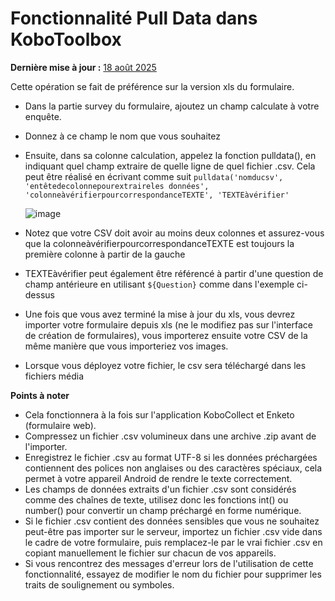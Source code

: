 # Fonctionnalité Pull Data dans KoboToolbox
**Dernière mise à jour :** <a href="https://github.com/kobotoolbox/docs/blob/202f8e0e134d0695913bf6c5d5b52449c5e61e5d/source/pull_data_kobotoolbox.md" class="reference">18 août 2025</a>

Cette opération se fait de préférence sur la version xls du formulaire.

-   Dans la partie survey du formulaire, ajoutez un champ calculate à votre enquête.
-   Donnez à ce champ le nom que vous souhaitez
-   Ensuite, dans sa colonne calculation, appelez la fonction pulldata(), en indiquant
    quel champ extraire de quelle ligne de quel fichier .csv. Cela peut être réalisé
    en écrivant comme suit
    `pulldata('nomducsv', 'entêtedecolonnepourextraireles données', 'colonneàvérifierpourcorrespondanceTEXTE', 'TEXTEàvérifier'`

    ![image](/images/pull_data_kobotoolbox/xls.png)

-   Notez que votre CSV doit avoir au moins deux colonnes et assurez-vous que la
    colonneàvérifierpourcorrespondanceTEXTE est toujours la première colonne à partir de la gauche
-   TEXTEàvérifier peut également être référencé à partir d'une question de champ antérieure en
    utilisant `${Question}` comme dans l'exemple ci-dessus
-   Une fois que vous avez terminé la mise à jour du xls, vous devrez importer votre formulaire
    depuis xls (ne le modifiez pas sur l'interface de création de formulaires), vous importerez ensuite votre CSV
    de la même manière que vous importeriez vos images.
-   Lorsque vous déployez votre fichier, le csv sera téléchargé dans les fichiers média

**Points à noter**

-   Cela fonctionnera à la fois sur l'application KoboCollect et Enketo (formulaire web).
-   Compressez un fichier .csv volumineux dans une archive .zip avant de l'importer.
-   Enregistrez le fichier .csv au format UTF-8 si les données préchargées contiennent des polices non anglaises
    ou des caractères spéciaux, cela permet à votre appareil Android de rendre le texte
    correctement.
-   Les champs de données extraits d'un fichier .csv sont considérés comme des chaînes de texte,
    utilisez donc les fonctions int() ou number() pour convertir un champ préchargé
    en forme numérique.
-   Si le fichier .csv contient des données sensibles que vous ne souhaitez peut-être pas importer sur
    le serveur, importez un fichier .csv vide dans le cadre de votre formulaire, puis remplacez-le
    par le vrai fichier .csv en copiant manuellement le fichier sur chacun de vos appareils.
-   Si vous rencontrez des messages d'erreur lors de l'utilisation de cette fonctionnalité, essayez de modifier le nom du fichier pour supprimer les traits de soulignement ou symboles.
